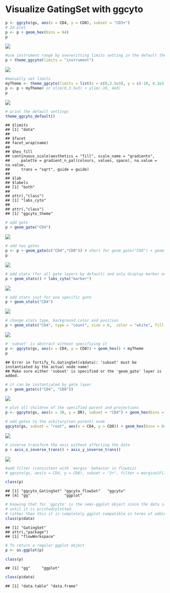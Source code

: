# Visualize GatingSet with ggcyto








```r
p <- ggcyto(gs, aes(x = CD4, y = CD8), subset = "CD3+") 
# 2d plot 
p <- p + geom_hex(bins = 64)
p
```

![](ggcyto.GatingSet_files/figure-html/unnamed-chunk-3-1.png) 

```r
#use instrument range by overwritting limits setting in the default theme
p + theme_ggcyto(limits = "instrument")
```

![](ggcyto.GatingSet_files/figure-html/unnamed-chunk-3-2.png) 

```r
#manually set limits
myTheme <- theme_ggcyto(limits = list(x = c(0,3.5e3), y = c(-10, 4.1e3)))
p <- p + myTheme# or xlim(0,3.5e3) + ylim(-10, 4e3) 
p
```

![](ggcyto.GatingSet_files/figure-html/unnamed-chunk-3-3.png) 

```r
# print the default settings
theme_ggcyto_default()
```

```
## $limits
## [1] "data"
## 
## $facet
## facet_wrap(name) 
## 
## $hex_fill
## continuous_scale(aesthetics = "fill", scale_name = "gradientn", 
##     palette = gradient_n_pal(colours, values, space), na.value = na.value, 
##     trans = "sqrt", guide = guide)
## 
## $lab
## $labels
## [1] "both"
## 
## attr(,"class")
## [1] "labs_cyto"
## 
## attr(,"class")
## [1] "ggcyto_theme"
```

```r
# add gate
p + geom_gate("CD4")
```

![](ggcyto.GatingSet_files/figure-html/unnamed-chunk-3-4.png) 

```r
# add two gates
p <- p + geom_gate(c("CD4","CD8")) # short for geom_gate("CD8") + geom_gate("CD4")
p
```

![](ggcyto.GatingSet_files/figure-html/unnamed-chunk-3-5.png) 

```r
# add stats (for all gate layers by default) and only display marker on axis
p + geom_stats() + labs_cyto("marker")
```

![](ggcyto.GatingSet_files/figure-html/unnamed-chunk-3-6.png) 

```r
# add stats just for one specific gate
p + geom_stats("CD4")
```

![](ggcyto.GatingSet_files/figure-html/unnamed-chunk-3-7.png) 

```r
# change stats type, background color and position
p + geom_stats("CD4", type = "count", size = 6,  color = "white", fill = "black", adjust = 0.3)
```

![](ggcyto.GatingSet_files/figure-html/unnamed-chunk-3-8.png) 


```r
# 'subset' is abstract without specifiying it
p <- ggcyto(gs, aes(x = CD4, y = CD8)) + geom_hex() + myTheme
p
```

```
## Error in fortify_fs.GatingSet(x$data): 'subset' must be instantiated by the actual node name!
## Make sure either 'subset' is specified or the 'geom_gate' layer is added.
```


```r
# it can be instantiated by gate layer
p + geom_gate(c("CD4", "CD8"))
```

![](ggcyto.GatingSet_files/figure-html/unnamed-chunk-5-1.png) 

```r
# plot all children of the specified parent and projections
p <- ggcyto(gs, aes(x = 38, y = DR), subset = "CD4") + geom_hex(bins = 64) + geom_gate() + geom_stats()

# add gates to the arbitary(non-parent) node
ggcyto(gs, subset = "root", aes(x = CD4, y = CD8)) + geom_hex(bins = 64) + geom_gate("CD4") + myTheme
```

![](ggcyto.GatingSet_files/figure-html/unnamed-chunk-5-2.png) 

```r
# inverse transform the axis without affecting the data
p + axis_x_inverse_trans() + axis_y_inverse_trans()
```

![](ggcyto.GatingSet_files/figure-html/unnamed-chunk-5-3.png) 

```r
#add filter (consistent with `margin` behavior in flowViz)
# ggcyto(gs, aes(x = CD4, y = CD8), subset = "3+", filter = marginalFilter)  + geom_hex(bins = 32, na.rm = T)
```



```r
class(p)
```

```
## [1] "ggcyto_GatingSet" "ggcyto_flowSet"   "ggcyto"          
## [4] "gg"               "ggplot"
```

```r
# knowing that for 'ggcyto' is the semi-ggplot object since the data slot is NOT fortified to data.frame
# until it is printed/plotted.
# (other than this it is completely ggplot compatible in terms of adding layers and themes)
class(p$data)
```

```
## [1] "GatingSet"
## attr(,"package")
## [1] "flowWorkspace"
```

```r
# To return a regular ggplot object
p <- as.ggplot(p)

class(p)
```

```
## [1] "gg"     "ggplot"
```

```r
class(p$data)
```

```
## [1] "data.table" "data.frame"
```




